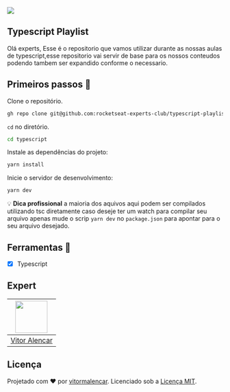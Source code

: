 <img src="https://storage.googleapis.com/golden-wind/experts-club/capa-github.svg" />

## Typescript Playlist

Olá experts, Esse é o repositorio que vamos utilizar durante as nossas aulas de
typescript,esse repositorio vai servir de base para os nossos conteudos
podendo tambem ser expandido conforme o necessario.

## Primeiros passos 🏁

Clone o repositório.

```sh
gh repo clone git@github.com:rocketseat-experts-club/typescript-playlist-2021-08-01.git typescript
```

`cd` no diretório.

```sh
cd typescript
```

Instale as dependências do projeto:

```sh
yarn install
```

Inicie o servidor de desenvolvimento:

```sh
yarn dev
```
💡 **Dica profissional** a maioria dos aquivos aqui podem ser compilados utilizando tsc diretamente
caso deseje ter um watch para compilar seu arquivo apenas mude o scrip `yarn dev` no `package.json`
para apontar para o seu arquivo desejado.

## Ferramentas 🧰
- [x] Typescript

## Expert

| [<img src="https://avatars.githubusercontent.com/u/7741167?s=460&u=41e738d1178fcf31656665fe34c1c490d9c271cb&v=4" width="75px;"/>](https://github.com/vitormalencar) |
| :-----------------------------------------------------------------------------------------------------------------------------------------------------------------: |
|                                                          [Vitor Alencar](https://github.com/vitormalencar)                                                          |

## Licença

Projetado com ♥ por [vitormalencar](https://vitormalencar.com). Licenciado sob a [Licença MIT](licença).
